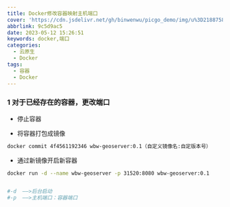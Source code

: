 ```yaml
---
title: Docker修改容器映射主机端口
cover: 'https://cdn.jsdelivr.net/gh/binwenwu/picgo_demo/img/u%3D2188758126%2C1866052197%26fm%3D253%26fmt%3Dauto%26app%3D138%26f%3DJPEG'
abbrlink: 9c5d9ac5
date: 2023-05-12 15:26:51
keywords: docker,端口
categories:
  - 云原生
  - Docker
tags:
  - 容器
  - Docker
---
```


### 1 对于已经存在的容器，更改端口

- 停止容器

- 将容器打包成镜像

```bash
docker commit 4f4561192346 wbw-geoserver:0.1（自定义镜像名:自定版本号）
```

- 通过新镜像开启新容器

```BASH
docker run -d --name wbw-geoserver -p 31520:8080 wbw-geoserver:0.1


#-d  ——>后台启动
#-p  ——>主机端口：容器端口
```

